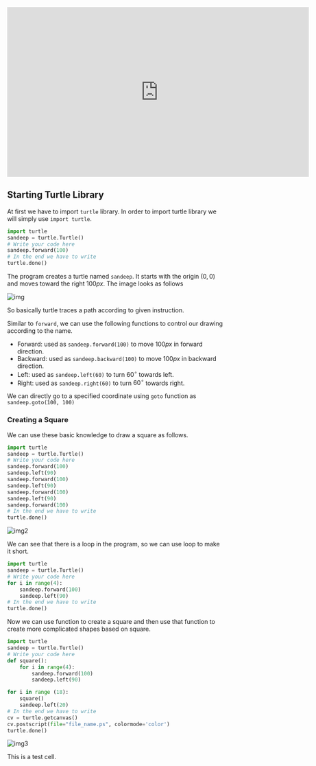 <iframe width="704" height="396" src="https://www.youtube.com/embed/PeGdTwknIfI" title="YouTube video player" frameborder="0" allow="accelerometer; autoplay; clipboard-write; encrypted-media; gyroscope; picture-in-picture" allowfullscreen></iframe>

## Starting Turtle Library 

At first we have to import `turtle` library. In order to import turtle library we will simply use `import turtle`.


```python
import turtle
sandeep = turtle.Turtle()
# Write your code here 
sandeep.forward(100)
# In the end we have to write 
turtle.done()
```

The program creates a turtle named `sandeep`. It starts with the origin $(0,0)$ and moves toward the right $100px$. The image looks as follows

![img](./image/image1.jpg)

So basically turtle traces a path according to given instruction. 

Similar to `forward`, we can use the following functions to control our drawing according to the name.

- Forward: used as `sandeep.forward(100)` to move $100px$ in forward direction.
- Backward: used as `sandeep.backward(100)` to move $100px$ in backward direction. 
- Left: used as `sandeep.left(60)` to turn $60^\circ$ towards left.
- Right: used as `sandeep.right(60)` to turn $60^\circ$ towards right.

We can directly go to a specified coordinate using `goto` function as `sandeep.goto(100, 100)`

### Creating a Square 

We can use these basic knowledge to draw a square as follows. 


```python
import turtle
sandeep = turtle.Turtle()
# Write your code here 
sandeep.forward(100)
sandeep.left(90)
sandeep.forward(100)
sandeep.left(90)
sandeep.forward(100)
sandeep.left(90)
sandeep.forward(100)
# In the end we have to write 
turtle.done()
```



![img2](./image/image2.jpg)

We can see that there is a loop in the program, so we can use loop to make it short. 




```python
import turtle
sandeep = turtle.Turtle()
# Write your code here 
for i in range(4):
    sandeep.forward(100)
    sandeep.left(90)
# In the end we have to write 
turtle.done()
```

Now we can use function to create a square and then use that function to create more complicated shapes based on square. 


```python
import turtle
sandeep = turtle.Turtle()
# Write your code here 
def square():
    for i in range(4):
        sandeep.forward(100)
        sandeep.left(90)

for i in range (18):
    square()
    sandeep.left(20)
# In the end we have to write 
cv = turtle.getcanvas()
cv.postscript(file="file_name.ps", colormode='color')
turtle.done()
```

![img3](./image/image3.jpg)

This is a test cell.


